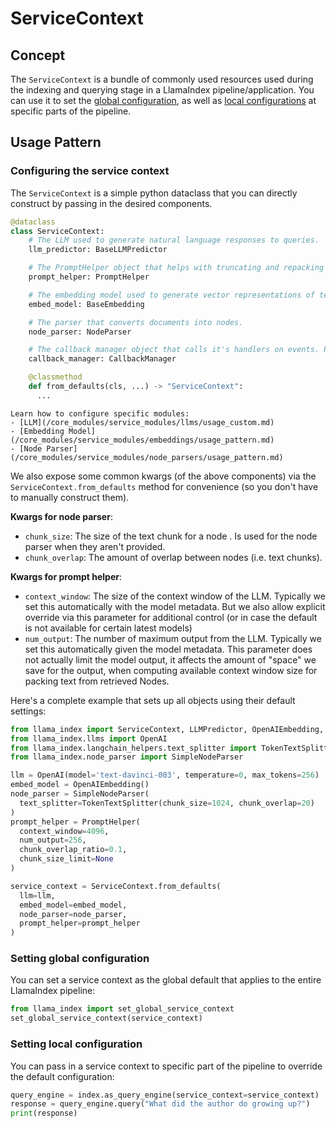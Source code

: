 # ServiceContext

## Concept
The `ServiceContext` is a bundle of commonly used resources used during the indexing and querying stage in a LlamaIndex pipeline/application.
You can use it to set the [global configuration](#setting-global-configuration), as well as [local configurations](#setting-local-configuration) at specific parts of the pipeline.

## Usage Pattern

### Configuring the service context
The `ServiceContext` is a simple python dataclass that you can directly construct by passing in the desired components.

```python
@dataclass
class ServiceContext:
    # The LLM used to generate natural language responses to queries.
    llm_predictor: BaseLLMPredictor

    # The PromptHelper object that helps with truncating and repacking text chunks to fit in the LLM's context window.
    prompt_helper: PromptHelper

    # The embedding model used to generate vector representations of text.
    embed_model: BaseEmbedding

    # The parser that converts documents into nodes.
    node_parser: NodeParser

    # The callback manager object that calls it's handlers on events. Provides basic logging and tracing capabilities.
    callback_manager: CallbackManager

    @classmethod
    def from_defaults(cls, ...) -> "ServiceContext":
      ... 
```

```{tip}
Learn how to configure specific modules:
- [LLM](/core_modules/service_modules/llms/usage_custom.md)
- [Embedding Model](/core_modules/service_modules/embeddings/usage_pattern.md)
- [Node Parser](/core_modules/service_modules/node_parsers/usage_pattern.md)

```

We also expose some common kwargs (of the above components) via the `ServiceContext.from_defaults` method
for convenience (so you don't have to manually construct them).
 
**Kwargs for node parser**:
- `chunk_size`: The size of the text chunk for a node . Is used for the node parser when they aren't provided.
- `chunk_overlap`: The amount of overlap between nodes (i.e. text chunks).

**Kwargs for prompt helper**:
- `context_window`: The size of the context window of the LLM. Typically we set this 
  automatically with the model metadata. But we also allow explicit override via this parameter
  for additional control (or in case the default is not available for certain latest
  models)
- `num_output`: The number of maximum output from the LLM. Typically we set this
  automatically given the model metadata. This parameter does not actually limit the model
  output, it affects the amount of "space" we save for the output, when computing 
  available context window size for packing text from retrieved Nodes.

Here's a complete example that sets up all objects using their default settings:

```python
from llama_index import ServiceContext, LLMPredictor, OpenAIEmbedding, PromptHelper
from llama_index.llms import OpenAI
from llama_index.langchain_helpers.text_splitter import TokenTextSplitter
from llama_index.node_parser import SimpleNodeParser

llm = OpenAI(model='text-davinci-003', temperature=0, max_tokens=256)
embed_model = OpenAIEmbedding()
node_parser = SimpleNodeParser(
  text_splitter=TokenTextSplitter(chunk_size=1024, chunk_overlap=20)
)
prompt_helper = PromptHelper(
  context_window=4096, 
  num_output=256, 
  chunk_overlap_ratio=0.1, 
  chunk_size_limit=None
)

service_context = ServiceContext.from_defaults(
  llm=llm,
  embed_model=embed_model,
  node_parser=node_parser,
  prompt_helper=prompt_helper
)
```

### Setting global configuration
You can set a service context as the global default that applies to the entire LlamaIndex pipeline:

```python
from llama_index import set_global_service_context
set_global_service_context(service_context)
```

### Setting local configuration
You can pass in a service context to specific part of the pipeline to override the default configuration: 

```python
query_engine = index.as_query_engine(service_context=service_context)
response = query_engine.query("What did the author do growing up?")
print(response)
```
